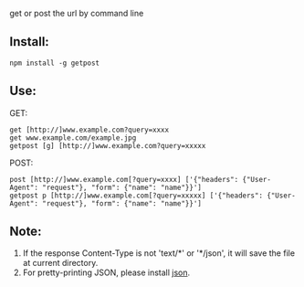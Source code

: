 get or post the url by command line

## Install:
```
npm install -g getpost
```

## Use:
GET: 
```shell
get [http://]www.example.com?query=xxxx
get www.example.com/example.jpg
getpost [g] [http://]www.example.com?query=xxxxx
```

POST: 
```shell
post [http://]www.example.com[?query=xxxx] ['{"headers": {"User-Agent": "request"}, "form": {"name": "name"}}']
getpost p [http://]www.example.com[?query=xxxxx] ['{"headers": {"User-Agent": "request"}, "form": {"name": "name"}}']
```

## Note:
1. If the response Content-Type is not 'text/\*' or '\*/json', it will save the file at current directory.
2. For pretty-printing JSON, please install [json](https://www.npmjs.com/package/json).

